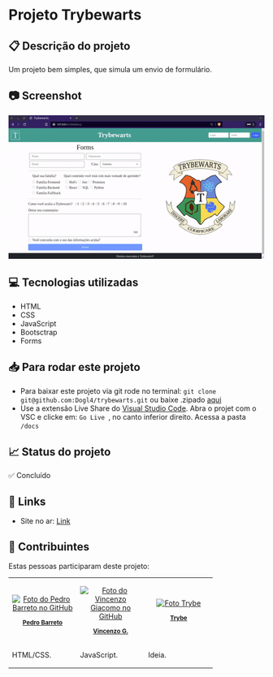 # Projeto Trybewarts

## 📋 Descrição do projeto
Um projeto bem simples, que simula um envio de formulário. 

  ## 📷 Screenshot
![Screenshot](./trybewarts.gif)  

## 💻 Tecnologias utilizadas
- HTML
- CSS
- JavaScript
- Bootsctrap
- Forms

##  :inbox_tray: Para rodar este projeto
- Para baixar este projeto via git rode no terminal: `git clone git@github.com:Dogl4/trybewarts.git` ou baixe .zipado [aqui](https://github.com/Dogl4/trybewarts/archive/refs/heads/main.zip)
- Use a extensão Live Share do [Visual Studio Code](https://code.visualstudio.com/Download).  Abra o projet com o VSC e clicke em: `Go Live `, no canto inferior direito. Acessa a pasta `/docs`
 
## 📈 Status do projeto
✅ Concluído

## 🚀 Links
- Site no ar: [Link](https://dogl4.github.io/trybewarts/index.html) 

## :busts_in_silhouette: Contribuintes
Estas pessoas participaram deste projeto:

<table>

<tr  style="width:120px">

<td  align="center">

<a  target=”_blank”  href="https://github.com/Dogl4">

<img  src="https://avatars.githubusercontent.com/u/85720722?s=400&u=c260de98c1eee20df67d72857c3bcc8682fed68a&v=4"  width="100px;"  alt="Foto do Pedro Barreto no GitHub"/><br>

<sub>

<b>Pedro Barreto</b>

</sub>

</a>

</td>

<td  align="center">

<a  target=”_blank”  href="https://github.com/Vincenzofdg">

<img  src="https://avatars.githubusercontent.com/u/79121466?v=4"  width="100px;"  alt="Foto do Vincenzo Giacomo no GitHub"/><br>

<sub>

<b>Vincenzo G.</b>

</sub>

</a>

</td>

<td  align="center">

<a  target=”_blank”  href="https://github.com/betrybe">

<img  src="https://avatars.githubusercontent.com/u/55410300?s=200&v=4"  width="100px;"  alt="Foto Trybe"/><br>

<sub>

<b>Trybe</b>

</sub>

</a>

</td>

</tr>

<td  width="120px;">

HTML/CSS.

</td>

  

<td  width="120px;">

JavaScript.

</td>

  

<td  width="120px;">

Ideia.

</td>

</th>

</table>

